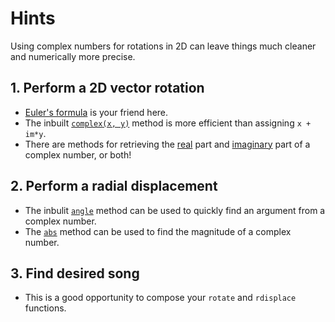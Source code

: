# Hints

Using complex numbers for rotations in 2D can leave things much cleaner and numerically more precise.

## 1. Perform a 2D vector rotation

- [Euler's formula][euler] is your friend here.
- The inbuilt [`complex(x, y)`][complex] method is more efficient than assigning `x + im*y`.
- There are methods for retrieving the [real][real] part and [imaginary][imaginary] part of a complex number, or both!

## 2. Perform a radial displacement

- The inbulit [`angle`][angle] method can be used to quickly find an argument from a complex number.
- The [`abs`][abs] method can be used to find the magnitude of a complex number.

## 3. Find desired song

- This is a good opportunity to compose your `rotate` and `rdisplace` functions.

[euler]: https://docs.julialang.org/en/v1/base/math/#Base.cis
[complex]: https://docs.julialang.org/en/v1/base/numbers/#Base.complex-Tuple{Complex}
[real]: https://docs.julialang.org/en/v1/base/math/#Base.real
[imaginary]: https://docs.julialang.org/en/v1/base/math/#Base.imag
[angle]: https://docs.julialang.org/en/v1/base/math/#Base.angle
[abs]: https://docs.julialang.org/en/v1/base/math/#Base.abs
